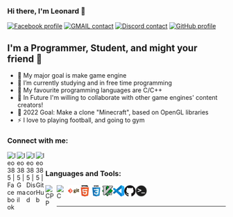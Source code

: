 ### Hi there, I'm Leonard 👋 

[![Facebook profile](https://img.shields.io/badge/Facebook-1877F2?style=for-the-badge&logo=facebook&logoColor=white)](https://www.facebook.com/leonard.wieloch/)
[![GMAIL contact](https://img.shields.io/badge/Gmail-D14836?style=for-the-badge&logo=gmail&logoColor=white)](leonsoshi@gmail.com)
[![Discord contact](https://img.shields.io/badge/Discord-7289DA?style=for-the-badge&logo=discord&logoColor=white)](https://discordapp.com/users/4331/)
[![GitHub profile](https://img.shields.io/badge/GitHub-100000?style=for-the-badge&logo=github&logoColor=white)](https://github.com/leo385)

## I'm a Programmer, Student, and might your friend 🤠

- 📌 My major goal is make game engine 
- 📖 I’m currently studying and in free time programming
- 💎 My favourite programming languages are C/C++
- 🎲 In Future I'm willing to collaborate with other game engines' content creators!
- 🎯 2022 Goal: Make a clone "Minecraft", based on OpenGL libraries 
- ⚡  I love to playing football, and going to gym

### Connect with me:

<img align="left" alt="leo385 | Facebook" width="22px" src="https://cdn.jsdelivr.net/npm/simple-icons@v3/icons/facebook.svg" />
<img align="left" alt="leo385 | Gmail" width="22px" src="https://cdn.jsdelivr.net/npm/simple-icons@v3/icons/gmail.svg" />
<img align="left" alt="leo385 | Discord" width="22px" src="https://cdn.jsdelivr.net/npm/simple-icons@v3/icons/discord.svg" />
<img align="left" alt="leo385 | GitHub" width="22px" src="https://cdn.jsdelivr.net/npm/simple-icons@v3/icons/github.svg" />



<br />

### Languages and Tools:

<img align="left" alt="CPP" width="26px" src="https://ibb.co/HPwRkv4" />
<img align="left" alt="C" width="26px" src="https://user-images.githubusercontent.com/17773218/56295546-32a81200-60ea-11e9-8761-0b726b20fd51.png" />
<img align="left" alt="Git" width="26px" src="https://raw.githubusercontent.com/github/explore/80688e429a7d4ef2fca1e82350fe8e3517d3494d/topics/git/git.png" />
<img align="left" alt="HTML5" width="26px" src="https://raw.githubusercontent.com/github/explore/80688e429a7d4ef2fca1e82350fe8e3517d3494d/topics/html/html.png" />
<img align="left" alt="CSS3" width="26px" src="https://raw.githubusercontent.com/github/explore/80688e429a7d4ef2fca1e82350fe8e3517d3494d/topics/css/css.png" />
<img align="left" alt="Vim" width="26px" src="https://raw.githubusercontent.com/github/explore/80688e429a7d4ef2fca1e82350fe8e3517d3494d/topics/vim/vim.png" />
<img align="left" alt="Visual Studio Code" width="26px" src="https://raw.githubusercontent.com/github/explore/80688e429a7d4ef2fca1e82350fe8e3517d3494d/topics/visual-studio-code/visual-studio-code.png" />
<img align="left" alt="GitHub" width="26px" src="https://raw.githubusercontent.com/github/explore/78df643247d429f6cc873026c0622819ad797942/topics/github/github.png" />
<img align="left" alt="Terminal" width="26px" src="https://raw.githubusercontent.com/github/explore/80688e429a7d4ef2fca1e82350fe8e3517d3494d/topics/terminal/terminal.png" />

<br />
<br />

---
